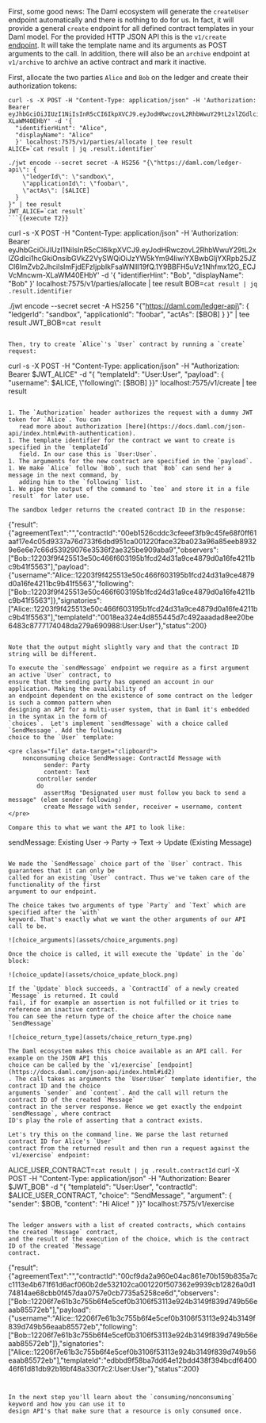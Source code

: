 First, some good news: The Daml ecosystem will generate the `createUser` endpoint automatically and
there is nothing to do for us. In fact, it will provide a general `create` endpoint for all defined
contract templates in your Daml model. For the provided HTTP JSON API this is the `v1/create`
[endpoint](https://docs.daml.com/json-api/index.html#http-request). It will take the template name
and its arguments as POST arguments to the call. In addition, there will also be an `archive`
endpoint at `v1/archive` to archive an active contract and mark it inactive.

First, allocate the two parties `Alice` and `Bob` on the ledger and create their authorization
tokens:

```
curl -s -X POST -H "Content-Type: application/json" -H 'Authorization: Bearer eyJhbGciOiJIUzI1NiIsInR5cCI6IkpXVCJ9.eyJodHRwczovL2RhbWwuY29tL2xlZGdlci1hcGkiOnsibGVkZ2VySWQiOiJzYW5kYm94IiwiYXBwbGljYXRpb25JZCI6ImZvb2JhciIsImFjdEFzIjpbIkFsaWNlIl19fQ.1Y9BBFH5uVz1Nhfmx12G_ECJVcMncwm-XLaWM40EHbY' -d '{
  "identifierHint": "Alice",
  "displayName": "Alice"
  }' localhost:7575/v1/parties/allocate | tee result
ALICE=`cat result | jq .result.identifier`

./jwt encode --secret secret -A HS256 "{\"https://daml.com/ledger-api\": {
    \"ledgerId\": \"sandbox\",
    \"applicationId\": \"foobar\",
    \"actAs\": [$ALICE]
  }
}" | tee result
JWT_ALICE=`cat result`
```{{execute T2}}

```
curl -s -X POST -H "Content-Type: application/json" -H 'Authorization: Bearer eyJhbGciOiJIUzI1NiIsInR5cCI6IkpXVCJ9.eyJodHRwczovL2RhbWwuY29tL2xlZGdlci1hcGkiOnsibGVkZ2VySWQiOiJzYW5kYm94IiwiYXBwbGljYXRpb25JZCI6ImZvb2JhciIsImFjdEFzIjpbIkFsaWNlIl19fQ.1Y9BBFH5uVz1Nhfmx12G_ECJVcMncwm-XLaWM40EHbY' -d '{
  "identifierHint": "Bob",
  "displayName": "Bob"
  }' localhost:7575/v1/parties/allocate | tee result
BOB=`cat result | jq .result.identifier`

./jwt encode --secret secret -A HS256 "{\"https://daml.com/ledger-api\": {
    \"ledgerId\": \"sandbox\",
    \"applicationId\": \"foobar\",
    \"actAs\": [$BOB]
  }
}" | tee result
JWT_BOB=`cat result`
```{{execute T2}}

Then, try to create `Alice`'s `User` contract by running a `create` request:

```
curl -s -X POST -H "Content-Type: application/json" -H "Authorization: Bearer $JWT_ALICE" -d "{
  \"templateId\": \"User:User\",
  \"payload\": {
    \"username\": $ALICE,
    \"following\": [$BOB]
  }}" localhost:7575/v1/create | tee result
```{{execute T2}}

1. The `Authorization` header authorizes the request with a dummy JWT token for `Alice`. You can
   read more about authorization [here](https://docs.daml.com/json-api/index.html#with-authentication).
1. The template identifier for the contract we want to create is specified in the `templateId`
   field. In our case this is `User:User`.
1. The arguments for the new contract are specified in the `payload`.
1. We make `Alice` follow `Bob`, such that `Bob` can send her a message in the next command, by
   adding him to the `following` list.
1. We pipe the output of the command to `tee` and store it in a file `result` for later use.

The sandbox ledger returns the created contract ID in the response:

```
{"result":{"agreementText":"","contractId":"00eb1526cddc3cfeeef3fb9c45fe68f0ff61aaf17e4c05d9337a76d733f6dbd951ca001220face32ba023a96a85eeb89329e6e6e7c66d53929076e3536f2ae325be909aba9","observers":["Bob::12203f9f425513e50c466f603195b1fcd24d31a9ce4879d0a16fe4211bc9b41f5563"],"payload":{"username":"Alice::12203f9f425513e50c466f603195b1fcd24d31a9ce4879d0a16fe4211bc9b41f5563","following":["Bob::12203f9f425513e50c466f603195b1fcd24d31a9ce4879d0a16fe4211bc9b41f5563"]},"signatories":["Alice::12203f9f425513e50c466f603195b1fcd24d31a9ce4879d0a16fe4211bc9b41f5563"],"templateId":"0018ea324e4d855445d7c492aaadad8ee20be6483c8777174048da279a690988:User:User"},"status":200}
```

Note that the output might slightly vary and that the contract ID string will be different.

To execute the `sendMessage` endpoint we require as a first argument an active `User` contract, to
ensure that the sending party has opened an account in our application. Making the availability of
an endpoint dependent on the existence of some contract on the ledger is such a common pattern when
designing an API for a multi-user system, that in Daml it's embedded in the syntax in the form of
`choices`.  Let's implement `sendMessage` with a choice called `SendMessage`. Add the following
choice to the `User` template:

<pre class="file" data-target="clipboard">
    nonconsuming choice SendMessage: ContractId Message with
          sender: Party
          content: Text
        controller sender
        do
          assertMsg "Designated user must follow you back to send a message" (elem sender following)
          create Message with sender, receiver = username, content
</pre>

Compare this to what we want the API to look like:

```
sendMessage: Existing User -> Party -> Text -> Update (Existing Message)
```

We made the `SendMessage` choice part of the `User` contract. This guarantees that it can only be
called for an existing `User` contract. Thus we've taken care of the functionality of the first
argument to our endpoint.

The choice takes two arguments of type `Party` and `Text` which are specified after the `with`
keyword. That's exactly what we want the other arguments of our API call to be.

![choice_arguments](assets/choice_arguments.png)

Once the choice is called, it will execute the `Update` in the `do` block:

![choice_update](assets/choice_update_block.png)

If the `Update` block succeeds, a `ContractId` of a newly created `Message` is returned. It could
fail, if for example an assertion is not fulfilled or it tries to reference an inactive contract.
You can see the return type of the choice after the choice name `SendMessage`

![choice_return_type](assets/choice_return_type.png)

The Daml ecosystem makes this choice available as an API call. For example on the JSON API this
choice can be called by the `v1/exercise` [endpoint](https://docs.daml.com/json-api/index.html#id2)
. The call takes as arguments the `User:User` template identifier, the contract ID and the choice
arguments `sender` and `content`. And the call will return the contract ID of the created `Message`
contract in the server response. Hence we get exactly the endpoint `sendMessage`, where contract
ID's play the role of asserting that a contract exists.

Let's try this on the command line. We parse the last returned contract ID for Alice's `User`
contract from the returned result and then run a request against the `v1/exercise` endpoint:

```
ALICE_USER_CONTRACT=`cat result | jq .result.contractId`
curl -X POST -H "Content-Type: application/json" -H "Authorization: Bearer $JWT_BOB" -d "{
    \"templateId\": \"User:User\",
    \"contractId\": $ALICE_USER_CONTRACT,
    \"choice\": \"SendMessage\",
    \"argument\": {
        \"sender\": $BOB,
        \"content\": \"Hi Alice! \"
}}" localhost:7575/v1/exercise
```{{execute T2}}

The ledger answers with a list of created contracts, which contains the created `Message` contract,
and the result of the execution of the choice, which is the contract ID of the created `Message`
contract.

```
{"result":{"agreementText":"","contractId":"00cf9da2a960e04ac861e70b159b835a7cc1113e4b671f61d6acf060b2de532102ca001220f507362e9939cb12826a0d174814ae68cbb0f457daa0757e0cb7735a5258ce6d","observers":["Bob::12206f7e61b3c755b6f4e5cef0b3106f53113e924b3149f839d749b56eaab85572eb"],"payload":{"username":"Alice::12206f7e61b3c755b6f4e5cef0b3106f53113e924b3149f839d749b56eaab85572eb","following":["Bob::12206f7e61b3c755b6f4e5cef0b3106f53113e924b3149f839d749b56eaab85572eb"]},"signatories":["Alice::12206f7e61b3c755b6f4e5cef0b3106f53113e924b3149f839d749b56eaab85572eb"],"templateId":"edbbd9f58ba7dd64e12bdd438f394bcdf640046f61d81db92b16bf48a330f7c2:User:User"},"status":200}
```


In the next step you'll learn about the `consuming/nonconsuming` keyword and how you can use it to
design API's that make sure that a resource is only consumed once.
